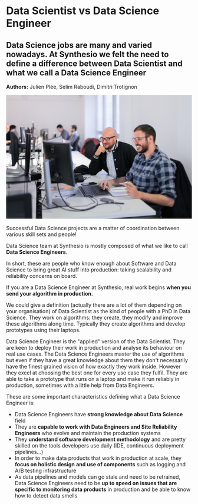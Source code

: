 #
# Data Scientist vs Data Science Engineer

##
## Data Science jobs are many and varied nowadays. At Synthesio we felt the need to define a difference between Data Scientist and what we call a Data Science Engineer

  **Authors:** Julien Plée, Selim Raboudi, Dimitri Trotignon

 ![](images/data-scientist-vs-data-science-engineer.jpg)

Successful Data Science projects are a matter of coordination between various skill sets and people!

Data Science team at Synthesio is mostly composed of what we like to call  **Data Science Engineers**.

In short, these are people who know enough about Software and Data Science to bring great AI stuff into production: taking scalability and reliability concerns on board.

If you are a Data Science Engineer at Synthesio, real work begins  **when you send your algorithm in production.**

We could give a definition (actually there are a lot of them depending on your organisation) of Data Scientist as the kind of people with a PhD in Data Science. They work on algorithms: they create, they modify and improve these algorithms along time.
Typically they create algorithms and develop prototypes using their laptops.

Data Science Engineer is the &quot;applied&quot; version of the Data Scientist. They are keen to deploy their work in production and analyse its behaviour on real use cases. The Data Science Engineers master the use of algorithms but even if they have a great knowledge about them they don&#39;t necessarily have the finest grained vision of how exactly they work inside. However they excel at choosing the best one for every use case they fulfil.
They are able to take a prototype that runs on a laptop and make it run reliably in production, sometimes with a little help from Data Engineers.

These are some important characteristics defining what a Data Science Engineer is:

- Data Science Engineers have  **strong knowledge about Data Science**  field
- They are  **capable to work with Data Engineers and Site Reliability Engineers**  who evolve and maintain the production systems
- They  **understand software development methodology**  and are pretty skilled on the tools developers use daily (IDE, continuous deployment pipelines…)
- In order to make data products that work in production at scale, they  **focus on holistic design**   **and use of components**  such as logging and A/B testing infrastructure
- As data pipelines and models can go stale and need to be retrained, Data Science Engineers need to be  **up to speed on issues that are specific to monitoring data products**  in production and be able to know how to detect data smells